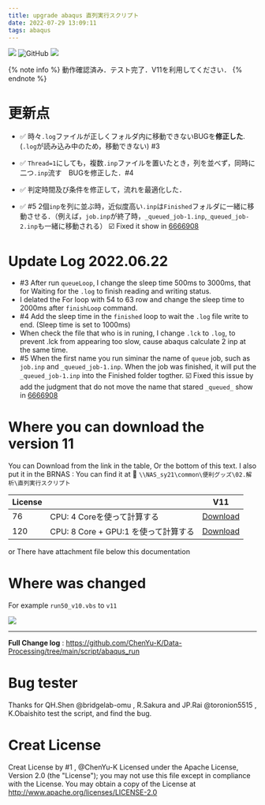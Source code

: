 ```yaml
---
title: upgrade abaqus 直列実行スクリプト
date: 2022-07-29 13:09:11
tags: abaqus
---
```


![](https://img.shields.io/badge/Check-Passing-green?style=plastic&logo=Visual%20Studio) ![GitHub](https://img.shields.io/github/license/Kaede-cycy/data-prossing?logoColor=green&style=plastic) ![](https://camo.githubusercontent.com/60aeeb745e7917bf00e3ca5f2ce569632bf119cb7aa1e6d5f1d36b196a38f5e5/68747470733a2f2f696d672e736869656c64732e696f2f62616467652f4162617175732d562e323032302d626c75653f6c6f676f3d4461737361756c74253230537973742543332541386d6573) 

{% note info %}
動作確認済み．テスト完了．V11を利用してください．
{% endnote %}

# 更新点

- ✅  時々`.log`ファイルが正しくフォルダ内に移動できないBUGを**修正した**.　(`.log`が読み込み中のため，移動できない) #3 

- ✅ `Thread=1`にしても，複数`.inp`ファイルを置いたとき，列を並べず，同時に二つ`.inp`流す　BUGを修正した．#4

- ✅ 判定時間及び条件を修正して，流れを最適化した．

- ✅  #5  2個`inp`を列に並ぶ時，近似度高い`.inp`は`Finished`フォルダに一緒に移動させる．（例えば，`job.inp`が終了時，`_queued_job-1.inp`,`_queued_job-2.inp`も一緒に移動される） ☑️  Fixed it show in [6666908](https://github.com/ChenYu-K/Data-Processing/commit/6666908c869ec161dd1a9fd703d7c12aaac901cf)

<!-- more -->

# Update Log 2022.06.22

-  #3  After run `queueLoop`, I change the sleep time 500ms to 3000ms, that for Waiting for the `.log` to finish reading and writing status.
- I delated the For loop with 54 to 63 row and change the sleep time to 2000ms after `finishLoop` command.
- #4 Add the sleep time in the `finished` loop to wait the `.log` file write to end. (Sleep time  is set to 1000ms)
- When check the file that who is in runing, I change `.lck` to `.log`, to prevent .lck from appearing too slow, cause abaqus calculate 2 inp at the same time.
- #5 When the first name you run siminar the name of `queue` job, such as `job.inp` and `_queued_job-1.inp`. When the job was finished, it will put the `_queued_job-1.inp` into the Finished folder togther.   ☑️  Fixed this issue by add the judgment that do not move the name that stared `_queued_` show in [6666908](https://github.com/ChenYu-K/Data-Processing/commit/6666908c869ec161dd1a9fd703d7c12aaac901cf)

# Where you can download the version 11

You can Download from the link in the table, Or the bottom of this text.
I also put it in the BRNAS : You can find it at 📁  `\\NAS_sy21\common\便利グッズ\02.解析\直列実行スクリプト`

|License||V11|
|---|---|---|
|76| CPU: 4 Coreを使って計算する|[Download](https://cdn.jsdelivr.net/gh/ChenYu-K/Data-Processing@main/script/abaqus_run/public/Abaqus%E8%87%AA%E5%8B%95%E7%9B%B4%E5%88%97%E5%AE%9F%E8%A1%8C_V11_run76.vbs)|
|120| CPU: 8 Core + GPU:1 を使って計算する|[Download](https://cdn.jsdelivr.net/gh/ChenYu-K/Data-Processing@main/script/abaqus_run/public/Abaqus%E8%87%AA%E5%8B%95%E7%9B%B4%E5%88%97%E5%AE%9F%E8%A1%8C_V11_rungpu.vbs)|

or There have attachment file below this documentation

# Where was changed

For example `run50_v10.vbs` to `v11`

![](https://cdn.jsdelivr.net/gh/ChenYu-K/Data-Processing@main/script/abaqus_run/public/changev11.png)

--- 
**Full Change log** : https://github.com/ChenYu-K/Data-Processing/tree/main/script/abaqus_run


# Bug tester
 Thanks for QH.Shen @bridgelab-omu , R.Sakura and JP.Rai @toronion5515 , K.Obaishito test the script, and find the bug.

# Creat License
 Creat License by #1 , 
 @ChenYu-K 
 Licensed under the Apache License, Version 2.0 (the "License");
you may not use this file except in compliance with the License.
You may obtain a copy of the License at
    http://www.apache.org/licenses/LICENSE-2.0